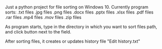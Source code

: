 Just a python project for file sorting on Windows 10.
Currently program sorts:
        .txt files
        .jpg files
        .png files
        .docx files
        .pptx files
        .xlsx files
        .pdf files
        .rar files
        .mp4 files
        .mov files
        .zip files
 
 As program starts, type in the directory in which you want to sort files path, and click button next to the field.
 
 After sorting files, it creates or updates history file "Edit history.txt"
